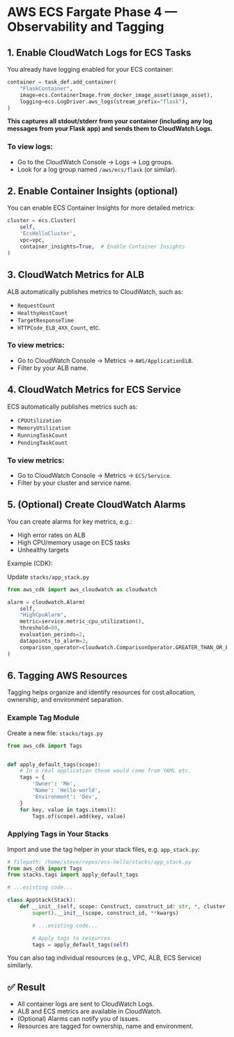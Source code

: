 # AWS ECS Fargate Phase 4 — Observability and Tagging

## 1. Enable CloudWatch Logs for ECS Tasks

You already have logging enabled for your ECS container:

```python
container = task_def.add_container(
    "FlaskContainer",
    image=ecs.ContainerImage.from_docker_image_asset(image_asset),
    logging=ecs.LogDriver.aws_logs(stream_prefix="flask"),
)
```

**This captures all stdout/stderr from your container (including any log messages from your Flask app) and sends them to CloudWatch Logs.**

### To view logs:
- Go to the CloudWatch Console → Logs → Log groups.
- Look for a log group named `/aws/ecs/flask` (or similar).

## 2. Enable Container Insights (optional)

You can enable ECS Container Insights for more detailed metrics:

```python
cluster = ecs.Cluster(
    self,
    'EcsHelloCluster',
    vpc=vpc,
    container_insights=True,  # Enable Container Insights
)
```

## 3. CloudWatch Metrics for ALB

ALB automatically publishes metrics to CloudWatch, such as:
- `RequestCount`
- `HealthyHostCount`
- `TargetResponseTime`
- `HTTPCode_ELB_4XX_Count`, etc.

### To view metrics:
- Go to CloudWatch Console → Metrics → `AWS/ApplicationELB`.
- Filter by your ALB name.

## 4. CloudWatch Metrics for ECS Service

ECS automatically publishes metrics such as:
- `CPUUtilization`
- `MemoryUtilization`
- `RunningTaskCount`
- `PendingTaskCount`

### To view metrics:
- Go to CloudWatch Console → Metrics → `ECS/Service`.
- Filter by your cluster and service name.

## 5. (Optional) Create CloudWatch Alarms

You can create alarms for key metrics, e.g.:
- High error rates on ALB
- High CPU/memory usage on ECS tasks
- Unhealthy targets

Example (CDK):

Update `stacks/app_stack.py`

```python
from aws_cdk import aws_cloudwatch as cloudwatch

alarm = cloudwatch.Alarm(
    self,
    "HighCpuAlarm",
    metric=service.metric_cpu_utilization(),
    threshold=80,
    evaluation_periods=2,
    datapoints_to_alarm=2,
    comparison_operator=cloudwatch.ComparisonOperator.GREATER_THAN_OR_EQUAL_TO_THRESHOLD,
)
```

## 6. Tagging AWS Resources

Tagging helps organize and identify resources for cost allocation, ownership, and environment separation.

### Example Tag Module

Create a new file: `stacks/tags.py`

```python
from aws_cdk import Tags


def apply_default_tags(scope):
    # In a real application these would come from YAML etc.
    tags = {
        'Owner': 'Me',
        'Name': 'Hello-world',
        'Environment': 'Dev',
    }
    for key, value in tags.items():
        Tags.of(scope).add(key, value)

```

### Applying Tags in Your Stacks

Import and use the tag helper in your stack files, e.g. `app_stack.py`:

```python
# filepath: /home/steve/repos/ecs-hello/stacks/app_stack.py
from aws_cdk import Tags
from stacks.tags import apply_default_tags

# ...existing code...

class AppStack(Stack):
    def __init__(self, scope: Construct, construct_id: str, *, cluster, certificate_arn=None, **kwargs) -> None:
        super().__init__(scope, construct_id, **kwargs)

        # ...existing code...

        # Apply tags to resources
        tags = apply_default_tags(self)
```

You can also tag individual resources (e.g., VPC, ALB, ECS Service) similarly.

## ✅ Result

- All container logs are sent to CloudWatch Logs.
- ALB and ECS metrics are available in CloudWatch.
- (Optional) Alarms can notify you of issues.
- Resources are tagged for ownership, name and environment.